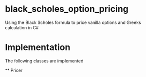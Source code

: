 # black_scholes_option_pricing
Using the Black Scholes formula to price vanilla options and Greeks calculation in C#

# Implementation
The following classes are implemented 

** Pricer
